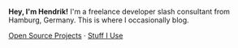 **Hey, I'm Hendrik!** I'm a freelance developer slash consultant from Hamburg, Germany. This is where I occasionally blog.

[Open Source Projects](/opensource.html) &middot; [Stuff I Use](/uses.html)
